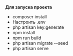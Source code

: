 **Для запуска проекта**
 - composer install
 - Настроить .env
 - php artisan key:generate
 - npm install
 - npm run build
 - php artisan migrate --seed
 - php artisan serve
